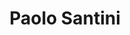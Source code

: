 ---
title: Paolo Santini

family:
  sort: Santini
  given: Santini

parents:
  - name: "Enzo Santini"
    type: "Father"
  - name: "Lucia Santini"
    type: "Mother"

siblings:
  - name: "Viola Santini"
    type: Sister
  - name: "Sofia Del Vecchio"
    type: Sister

partners:
  - name: "Isabelle Santini"
    type: "Wife"

children:
  - name: "Riccardo Santini"
    type: "Son"
  - name: "Lucille Santini"
    type: "Daughter"

char_data:
  - element_title: "Pronouns"
    element: "he/him"
  - element_title: "Race"
    element: ""
  - element_title: "Age"
    element: ""
  - element_title: "Height"
    element: ""
  - element_title: "Hair"
    element: ""
  - element_title: "Skin"
    element: ""
  - element_title: "Eyes"
    element: ""

excerpt: "Brother and trusted advisor to Viola, Paolo's sage counsel helps Viola navigate the political scene of Sen on more than one occasion. She relies on his level-headed approach to decision-making, while keeping him at an arm's length of true leadership."

sidebar:
    nav: main
---